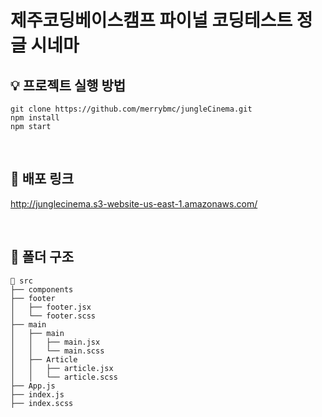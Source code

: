<h1> 제주코딩베이스캠프 파이널 코딩테스트 정글 시네마 </h1>

## 💡 프로젝트 실행 방법

```
git clone https://github.com/merrybmc/jungleCinema.git
npm install
npm start
```
<br/>

## 📌 배포 링크
http://junglecinema.s3-website-us-east-1.amazonaws.com/

<br />

## 📜 폴더 구조

```
📄 src
├── components
├── footer
│   ├── footer.jsx
│   └── footer.scss
├── main
│   ├── main
│   │   ├── main.jsx
│   │   └── main.scss
│   ├── Article
│   │   ├── article.jsx
│   │   └── article.scss
├── App.js
├── index.js
├── index.scss
```
